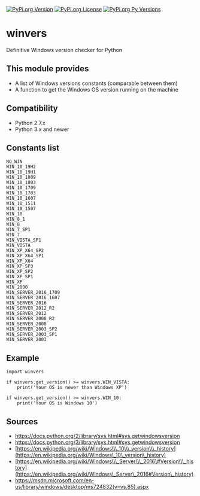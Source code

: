 [![PyPi.org Version](https://img.shields.io/pypi/v/winvers.svg)](https://pypi.org/project/winvers/)
[![PyPi.org License](https://img.shields.io/pypi/l/winvers.svg)](https://pypi.org/project/winvers/)
[![PyPi.org Py Versions](https://img.shields.io/pypi/pyversions/winvers.svg)](https://pypi.org/project/winvers/)

# winvers

Definitive Windows version checker for Python

## This module provides

-   A list of Windows versions constants (comparable between them)
-   A function to get the Windows OS version running on the machine

## Compatibility

-   Python 2.7.x
-   Python 3.x and newer

## Constants list

    NO_WIN
    WIN_10_19H2
    WIN_10_19H1
    WIN_10_1809
    WIN_10_1803
    WIN_10_1709
    WIN_10_1703
    WIN_10_1607
    WIN_10_1511
    WIN_10_1507
    WIN_10
    WIN_8_1
    WIN_8
    WIN_7_SP1
    WIN_7
    WIN_VISTA_SP1
    WIN_VISTA
    WIN_XP_X64_SP2
    WIN_XP_X64_SP1
    WIN_XP_X64
    WIN_XP_SP3
    WIN_XP_SP2
    WIN_XP_SP1
    WIN_XP
    WIN_2000
    WIN_SERVER_2016_1709
    WIN_SERVER_2016_1607
    WIN_SERVER_2016
    WIN_SERVER_2012_R2
    WIN_SERVER_2012
    WIN_SERVER_2008_R2
    WIN_SERVER_2008
    WIN_SERVER_2003_SP2
    WIN_SERVER_2003_SP1
    WIN_SERVER_2003

## Example

    import winvers

    if winvers.get_version() >= winvers.WIN_VISTA:
        print('Your OS is newer than Windows XP')

    if winvers.get_version() >= winvers.WIN_10:
        print('Your OS is Windows 10')

## Sources

- <https://docs.python.org/2/library/sys.html#sys.getwindowsversion>
- <https://docs.python.org/3/library/sys.html#sys.getwindowsversion>
- [https://en.wikipedia.org/wiki/Windows\\\_10\\\_version\\\_history](https://en.wikipedia.org/wiki/Windows\_10\_version\_history)
- [https://en.wikipedia.org/wiki/Windows\\\_Server\\\_2016\#Version\\\_history](https://en.wikipedia.org/wiki/Windows\_Server\_2016#Version\_history)
- <https://msdn.microsoft.com/en-us/library/windows/desktop/ms724832(v=vs.85).aspx>
